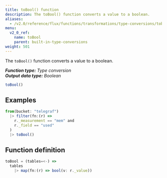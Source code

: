 ```yaml
---
title: toBool() function
description: The toBool() function converts a value to a boolean.
aliases:
  - /v2.0/reference/flux/functions/transformations/type-conversions/tobool
menu:
  v2_0_ref:
    name: toBool
    parent: built-in-type-conversions
weight: 501
---
```


The `toBool()` function converts a value to a boolean.

_**Function type:** Type conversion_  
_**Output data type:** Boolean_

```js
toBool()
```

## Examples
```js
from(bucket: "telegraf")
  |> filter(fn:(r) =>
    r._measurement == "mem" and
    r._field == "used"
  )
  |> toBool()
```

## Function definition
```js
toBool = (tables=<-) =>
  tables
    |> map(fn:(r) => bool(v: r._value))
```
